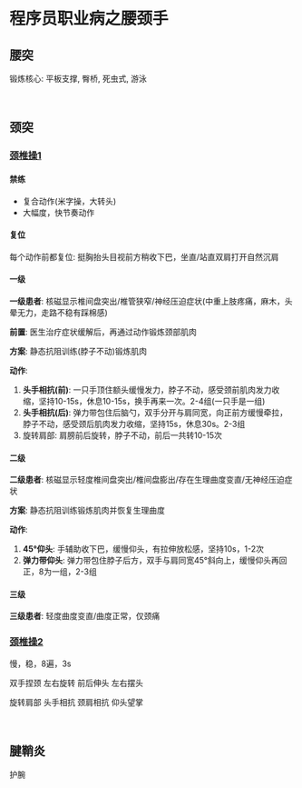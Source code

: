 # 程序员职业病之腰颈手

## 腰突

锻炼核心: 平板支撑, 臀桥, 死虫式, 游泳

$~$

## 颈突



### [颈椎操1](http://xhslink.com/a/HXpJazb1rZ18)

#### 禁练

* 复合动作(米字操，大转头)
* 大幅度，快节奏动作

#### 复位

每个动作前都复位: 挺胸抬头目视前方稍收下巴，坐直/站直双肩打开自然沉肩

#### 一级

**一级患者**: 核磁显示椎间盘突出/椎管狭窄/神经压迫症状(中重上肢疼痛，麻木，头晕无力，走路不稳有踩棉感)

**前置**: 医生治疗症状缓解后，再通过动作锻炼颈部肌肉

**方案**: 静态抗阻训练(脖子不动)锻炼肌肉

**动作**: 

1. **头手相抗(前)**: 一只手顶住额头缓慢发力，脖子不动，感受颈前肌肉发力收缩，坚持10-15s，休息10-15s，换手再来一次。2-4组(一只手是一组)
2. **头手相抗(后)**: 弹力带包住后脑勺，双手分开与肩同宽，向正前方缓慢牵拉，脖子不动，感受颈后肌肉发力收缩，坚持15s，休息30s。2-3组
3. 旋转肩部: 肩膀前后旋转，脖子不动，前后一共转10-15次

#### 二级

**二级患者**: 核磁显示轻度椎间盘突出/椎间盘膨出/存在生理曲度变直/无神经压迫症状

**方案**: 静态抗阻训练锻炼肌肉并恢复生理曲度

**动作**: 

1. **45°仰头**: 手辅助收下巴，缓慢仰头，有拉伸放松感，坚持10s，1-2次
2. **弹力带仰头**: 弹力带包住脖子后方，双手与肩同宽45°斜向上，缓慢仰头再回正，8为一组，2-3组

#### 三级

**三级患者**: 轻度曲度变直/曲度正常，仅颈痛

### [颈椎操2](http://xhslink.com/a/T3gflovv5918)

慢，稳，8遍，3s

双手捏颈 左右旋转 前后伸头 左右摆头

 旋转肩部 头手相抗 颈肩相抗 仰头望掌

$~$

## 腱鞘炎

护腕